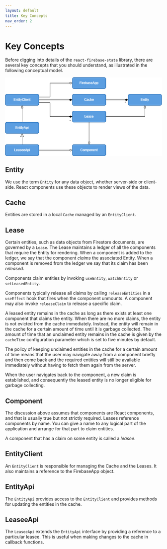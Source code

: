 ```yaml
---
layout: default
title: Key Concepts
nav_order: 2
---
```


# Key Concepts

Before digging into details of the `react-firebase-state` library, there are
several key concepts that you should understand, as illustrated in the following
conceptual model.

![Conceptual Model](assets/images/conceptual_model.png)

## Entity
We use the term `Entity` for any data object, whether server-side or client-side.
React components use these objects to render views of the data.

## Cache
Entities are stored in a local `Cache` managed by an `EntityClient`.

## Lease
Certain entities, such as data objects from Firestore documents, are governed by a `Lease`.
The Lease maintains a ledger of all the components that require the Entity for rendering. 
When a component is added to the ledger, we say that the component *claims* the associated
Entity.  When a component is removed from the ledger we say that its claim has been *released*.

Components claim entities by invoking `useEntity`, `watchEntity` or `setLeasedEntity`.

Components typically release all claims by calling `releaseEntities` in a `useEffect` hook that fires
when the component unmounts.  A component may also invoke `releaseClaim` to release a specific claim.

A leased entity remains in the cache as long as there exists at least one component that claims
the entity.  When there are no more claims, the entity is not evicted from the cache immediately.
Instead, the entity will remain in the cache for a certain amount of time until it is 
garbage collected. The amount of time that an unclaimed entity remains in the cache is given by 
the `cacheTime` configuration parameter which is set to five minutes by default.

The policy of keeping unclaimed entities in the cache for a certain amount of time means that the
user may navigate away from a component briefly and then come back and the required entities will
still be available immediately without having to fetch them again from the server.

When the user navigates back to the component, a new claim is established, and consequently the leased 
entity is no longer eligible for garbage collecting.

## Component

The discussion above assumes that components are React components, and that is usually true but 
not strictly required. Leases reference components by name.  You can give a name to any logical part 
of the application and arrange for that part to claim entities.

A component that has a claim on some entity is called a *leasee*.

## EntityClient

An `EntityClient` is responsible for managing the Cache and the Leases.  It also maintains a
reference to the FirebaseApp object.

## EntityApi
The `EntityApi` provides access to the `EntityClient` and provides methods for updating the
entities in the cache.

## LeaseeApi
The `LeaseeApi` extends the `EntityApi` interface by providing a reference to a particular
leasee. This is useful when making changes to the cache in callback functions.



